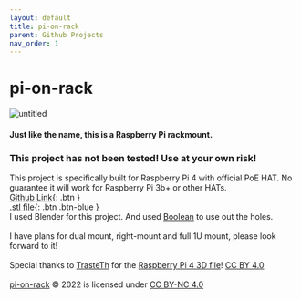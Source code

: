 ```yaml
---
layout: default
title: pi-on-rack
parent: Github Projects
nav_order: 1
---
```

# pi-on-rack
![untitled](https://user-images.githubusercontent.com/31970387/173153490-66827b3b-922d-45e7-84c7-7af6f8fc9409.png)
#### Just like the name, this is a Raspberry Pi rackmount. 
### This project has not been tested! Use at your own risk! 
This project is specifically built for Raspberry Pi 4 with official PoE HAT. No guarantee it will work for Raspberry Pi 3b+ or other HATs. \
[Github Link](https://github.com/Colgrave34/pi-on-rack){: .btn } \
[.stl file](https://github.com/Colgrave34/pi-on-rack/blob/main/left-mount/left-single/left-single.stl){: .btn .btn-blue } \
I used Blender for this project. And used [Boolean](https://docs.blender.org/manual/en/latest/modeling/modifiers/generate/booleans.html) to use out the holes. \
\
I have plans for dual mount, right-mount and full 1U mount, please look forward to it! \
\
Special thanks to [TrasteTh](https://www.thingiverse.com/trasteth/designs) for the [Raspberry Pi 4 3D file](https://www.thingiverse.com/thing:3747610/files)! [CC BY 4.0](https://creativecommons.org/licenses/by/4.0/)\
\
[pi-on-rack](https://github.com/Colgrave34/pi-on-rack) © 2022 is licensed under [CC BY-NC 4.0](https://creativecommons.org/licenses/by-nc/4.0/) 
